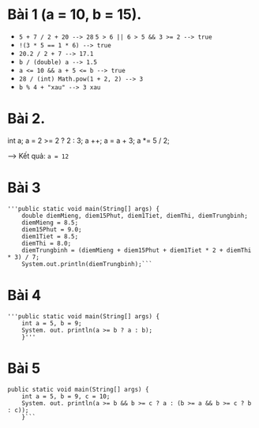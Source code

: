 # Bài 1 (a = 10, b = 15). 
- `5 + 7 / 2 + 20 --> 28`
`5 > 6 || 6 > 5 && 3 >= 2 --> true`
- `!(3 * 5 == 1 * 6) --> true`
- `20.2 / 2 + 7 --> 17.1`
- `b / (double) a --> 1.5`
- `a <= 10 && a + 5 <= b --> true`
- `28 / (int) Math.pow(1 + 2, 2) --> 3`
- `b % 4 + "xau" --> 3 xau`

# Bài 2. 
int a;
a = 2 >= 2 ? 2 : 3;
a ++;
a = a + 3;
a *= 5 / 2;

--> Kết quả: 
`a = 12`

# Bài 3 
    '''public static void main(String[] args) {
        double diemMieng, diem15Phut, diem1Tiet, diemThi, diemTrungbinh;
        diemMieng = 8.5;
        diem15Phut = 9.0;
        diem1Tiet = 8.5;
        diemThi = 8.0;
        diemTrungbinh = (diemMieng + diem15Phut + diem1Tiet * 2 + diemThi * 3) / 7;
        System.out.println(diemTrungbinh);``` 
# Bài 4
    '''public static void main(String[] args) {
        int a = 5, b = 9;
        System. out. println(a >= b ? a : b);
        }'''
# Bài 5
    public static void main(String[] args) {
        int a = 5, b = 9, c = 10;
        System. out. println(a >= b && b >= c ? a : (b >= a && b >= c ? b : c));
        }```
